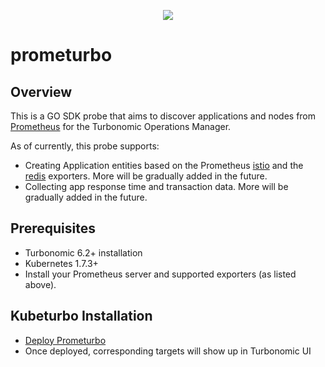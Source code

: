 <p align="center">
  <img src="https://cloud.githubusercontent.com/assets/4391815/26681386/05b857c4-46ab-11e7-8c71-15a46d886834.png">
</p>


<!--
http://www.apache.org/licenses/LICENSE-2.0.txt


Copyright 2018 Turbonomic

Licensed under the Apache License, Version 2.0 (the "License");
you may not use this file except in compliance with the License.
You may obtain a copy of the License at

    http://www.apache.org/licenses/LICENSE-2.0

Unless required by applicable law or agreed to in writing, software
distributed under the License is distributed on an "AS IS" BASIS,
WITHOUT WARRANTIES OR CONDITIONS OF ANY KIND, either express or implied.
See the License for the specific language governing permissions and
limitations under the License.
-->

# prometurbo

## Overview

This is a GO SDK probe that aims to discover applications and nodes from [Prometheus](https://prometheus.io/) for the
Turbonomic Operations Manager.

As of currently, this probe supports:
* Creating Application entities based on the Prometheus [istio](https://istio.io/docs/reference/config/adapters/prometheus.html)
and the [redis](https://github.com/oliver006/redis_exporter) exporters.  More will be gradually added in the future.
* Collecting app response time and transaction data.  More will be gradually added in the future.

## Prerequisites
* Turbonomic 6.2+ installation
* Kubernetes 1.7.3+
* Install your Prometheus server and supported exporters (as listed above).

## Kubeturbo Installation
* [Deploy Prometurbo](https://github.com/turbonomic/prometurbo/prometurbo/tree/master/deploy)
* Once deployed, corresponding targets will show up in Turbonomic UI
